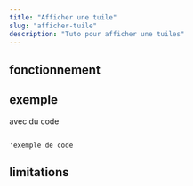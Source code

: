 ```yaml
---
title: "Afficher une tuile"
slug: "afficher-tuile"
description: "Tuto pour afficher une tuiles"
---
```


## fonctionnement

## exemple

avec du code

```BASIC

'exemple de code
```

## limitations